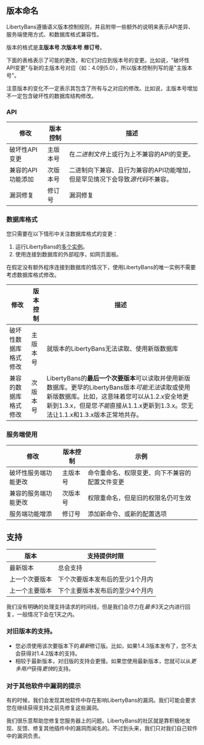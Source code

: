 ## 版本命名

LibertyBans遵循语义版本控制规则，并且附带一些额外的说明来表示API差异、服务端使用方式、和数据库格式兼容性。

版本的格式是**主版本号**.**次版本号**.**修订号**。

下面的表格表示了可能的更改，和它们对应到版本号的变更。比如说，"破坏性API变更"与新的主版本号对应（如：4.0到5.0），所以版本控制列写的是"主版本号"。

注意版本的变化不一定表示其包含了所有与之对应的修改。比如说，主版本号增加不一定包含破坏性的数据库结构修改。

### API
| 修改            | 版本控制 | 描述                                                            |
|----------------|--------|-----------------------------------------------------------------|
| 破坏性API变更    | 主版本号 | 在*二进制文件*上或行为上不兼容的API的变更。                            |
| 兼容的API功能添加 | 次版本号 | 二进制向下兼容、且行为兼容的API功能增加，但是罕见情况下会导致*源代码*不兼容。 |
| 漏洞修复         | 修订号  | 漏洞修复                                                         |

### 数据库格式

您只需要在以下情形中关注数据库格式的变更：
1. 运行LibertyBans的[多个实例](Running-Multiple-Instances)。
2. 使用连接到数据库的外部程序，如网页面板。

在假定没有额外程序连接到数据库的情况下，使用LibertyBans的唯一实例不需要考虑数据库格式修改。

| 修改                            | 版本控制 | 描述                                                                                                                                                                                                                                                                                                                                                                    |
|-----------------------------------|-------------------|--------------------------------------------------------------------------------------------------------------------------------------------------------------------------------------------------------------------------------------------------------------------------------------------------------------------------------------------------------------------------------|
| 破坏性数据库格式修改          | 主版本号             | 就版本的LibertyBans无法读取、使用新版数据库                                                                                                                                                                                                                                                                                                    |
| 兼容的数据库格式修改 | 次版本号             | LibertyBans的**最后一个次要版本**可以读取并使用新版数据库。更早的LibertyBans版本*可能无法*读取或使用新版数据库。比如，这意味着您可以从1.2.x安全地更新到1.3.x，但是您*不能*直接从1.1.x更新到1.3.x。您无法让1.1.x和1.3.x版本正常地共存。|

### 服务端使用
| 修改                              | 版本控制 | 示例                                                                           |
|-------------------------------------|-------------------|------------------------------------------------------------------------------------|
| 破坏性服务端功能更改          | 主版本号             | 命令重命名、权限变更、向下不兼容的配置文件变更 |
| 兼容的服务端功能更改 | 次版本号             | 权限重命名，但是旧的权限名仍可生效 |
| 服务端功能增添  | 修订号             | 添加新命令、或新的配置选项                                        |

## 支持

| 版本         | 支持提供时限                |
|-------------|---------------------------|
| 最新版本      | 总会支持                   |
| 上一个次要版本 | 下个次要版本发布后的至少1个月内 |
| 上一个主要版本 | 下个主要版本发布后的至少4个月内 |

我们没有明确的处理支持请求的时间线，但是我们会尽力在*最多*3天之内进行回复，一般情况下会在1天之内。

### 对旧版本的支持。

* 您必须使用该次要版本下的*最新*修订版。比如，如果1.4.3版本发布了，您不太会获得对1.4.2版本的支持。
* 相较于最新版本，对旧版的支持会更慢。如果您使用最新版本，您就可以从*更多用户*获得*更快*的支持。

### 对于其他软件中漏洞的提示

有的时候，我们会发现其他软件中存在影响LibertyBans的漏洞。我们可能会要求您在继续获得支持之前先修复这些漏洞。

我们很乐意帮助您修复您服务器上的问题。LibertyBans的社区就是靠积极地发现、反馈、修复其他插件中的漏洞而闻名的。不过到头来，我们只对我们自己软件中的漏洞负责。
